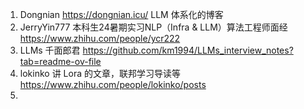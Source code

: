 

1.   Dongnian https://dongnian.icu/ LLM 体系化的博客
2.   JerryYin777 本科生24暑期实习NLP（Infra & LLM）算法工程师面经 https://www.zhihu.com/people/ycr222
3.   LLMs 千面郎君 https://github.com/km1994/LLMs_interview_notes?tab=readme-ov-file
4.   lokinko 讲 Lora 的文章，联邦学习导读等 https://www.zhihu.com/people/lokinko/posts
5.   